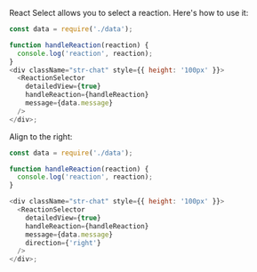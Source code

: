 React Select allows you to select a reaction. Here's how to use it:

```js
const data = require('./data');

function handleReaction(reaction) {
  console.log('reaction', reaction);
}
<div className="str-chat" style={{ height: '100px' }}>
  <ReactionSelector
    detailedView={true}
    handleReaction={handleReaction}
    message={data.message}
  />
</div>;
```

Align to the right:

```js
const data = require('./data');

function handleReaction(reaction) {
  console.log('reaction', reaction);
}

<div className="str-chat" style={{ height: '100px' }}>
  <ReactionSelector
    detailedView={true}
    handleReaction={handleReaction}
    message={data.message}
    direction={'right'}
  />
</div>;
```
